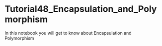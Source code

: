 # Tutorial48_Encapsulation_and_Polymorphism
In this notebook you will get to know about  Encapsulation and Polymorphism
